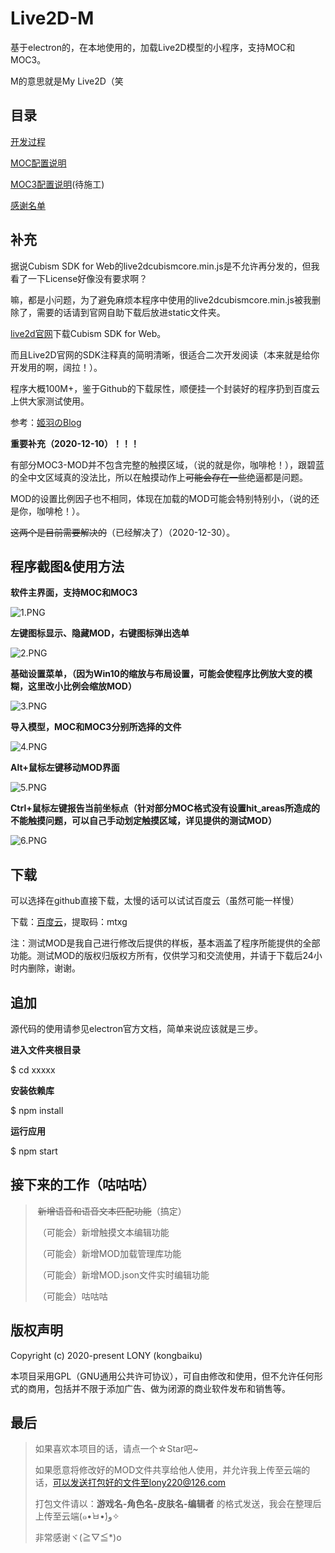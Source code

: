 # Live2D-M

基于electron的，在本地使用的，加载Live2D模型的小程序，支持MOC和MOC3。

M的意思就是My Live2D（笑

## 目录

[开发过程](https://github.com/kongbaiku/Live2D-M/wiki/%E5%BC%80%E5%8F%91%E8%BF%87%E7%A8%8B)

[MOC配置说明](https://github.com/kongbaiku/Live2D-M/wiki/MOC%E9%85%8D%E7%BD%AE%E8%AF%B4%E6%98%8E)

[MOC3配置说明](https://github.com/kongbaiku/Live2D-M/wiki/%E6%84%9F%E8%B0%A2%E5%90%8D%E5%8D%95)(待施工)

[感谢名单](https://github.com/kongbaiku/Live2D-M/wiki/%E6%84%9F%E8%B0%A2%E5%90%8D%E5%8D%95)


## 补充

据说Cubism SDK for Web的live2dcubismcore.min.js是不允许再分发的，但我看了一下License好像没有要求啊？

嘛，都是小问题，为了避免麻烦本程序中使用的live2dcubismcore.min.js被我删除了，需要的话请到官网自助下载后放进static文件夹。

[live2d官网](https://live2d.github.io)下载Cubism SDK for Web。

而且Live2D官网的SDK注释真的简明清晰，很适合二次开发阅读（本来就是给你开发用的啊，阔拉！）。

程序大概100M+，鉴于Github的下载尿性，顺便挂一个封装好的程序扔到百度云上供大家测试使用。

参考：[姬羽のBlog](https://himehane.club/live2d_on_website/)

**重要补充（2020-12-10）！！！**

有部分MOC3-MOD并不包含完整的触摸区域，（说的就是你，咖啡枪！），跟碧蓝的全中文区域真的没法比，所以在触摸动作上~~可能会存在一些~~绝逼都是问题。

MOD的设置比例因子也不相同，体现在加载的MOD可能会特别特别小，（说的还是你，咖啡枪！）。

~~这两个是目前需要解决的~~（已经解决了）（2020-12-30）。

## 程序截图&使用方法
**软件主界面，支持MOC和MOC3**

![1.PNG](https://github.com/kongbaiku/Live2D-M/blob/main/README/1.png)
  
  
**左键图标显示、隐藏MOD，右键图标弹出选单**

![2.PNG](https://github.com/kongbaiku/Live2D-M/blob/main/README/2.png)
  
  
**基础设置菜单，（因为Win10的缩放与布局设置，可能会使程序比例放大变的模糊，这里改小比例会缩放MOD）**

![3.PNG](https://github.com/kongbaiku/Live2D-M/blob/main/README/3.png)
  
  
**导入模型，MOC和MOC3分别所选择的文件**

![4.PNG](https://github.com/kongbaiku/Live2D-M/blob/main/README/4.png)
  
  
**Alt+鼠标左键移动MOD界面**

![5.PNG](https://github.com/kongbaiku/Live2D-M/blob/main/README/5.png)
  
  
**Ctrl+鼠标左键报告当前坐标点（针对部分MOC格式没有设置hit_areas所造成的不能触摸问题，可以自己手动划定触摸区域，详见提供的测试MOD）**

![6.PNG](https://github.com/kongbaiku/Live2D-M/blob/main/README/6.png)


## 下载

可以选择在github直接下载，太慢的话可以试试百度云（虽然可能一样慢）

下载：[百度云](https://pan.baidu.com/s/181gDCo7VRV24Xg17AZqmWg)，提取码：mtxg

注：测试MOD是我自己进行修改后提供的样板，基本涵盖了程序所能提供的全部功能。测试MOD的版权归版权方所有，仅供学习和交流使用，并请于下载后24小时内删除，谢谢。


## 追加

源代码的使用请参见electron官方文档，简单来说应该就是三步。

**进入文件夹根目录**

$ cd xxxxx

**安装依赖库**

$ npm install

**运行应用**

$ npm start


## 接下来的工作（咕咕咕）

>  ​	~~新增语音和语音文本匹配功能~~（搞定）
>  
>  ​	（可能会）新增触摸文本编辑功能
>  
>  ​	（可能会）新增MOD加载管理库功能
>  
>  ​	（可能会）新增MOD.json文件实时编辑功能
>  
>  ​	（可能会）咕咕咕


## 版权声明

Copyright (c) 2020-present LONY (kongbaiku)

本项目采用GPL（GNU通用公共许可协议），可自由修改和使用，但不允许任何形式的商用，包括并不限于添加广告、做为闭源的商业软件发布和销售等。


## 最后

>  如果喜欢本项目的话，请点一个☆Star吧~
>
>  如果愿意将修改好的MOD文件共享给他人使用，并允许我上传至云端的话，可以发送打包好的文件至lony220@126.com
>
>  打包文件请以：**游戏名-角色名-皮肤名-编辑者** 的格式发送，我会在整理后上传至云端(๑•̀ㅂ•́)و✧
>
>  非常感谢ヾ(≧▽≦*)o
